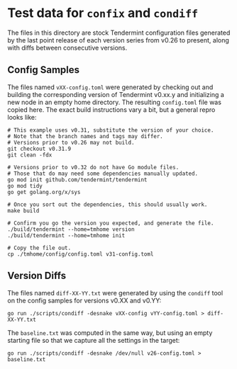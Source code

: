 # Test data for `confix` and `condiff`

The files in this directory are stock Tendermint configuration files generated
by the last point release of each version series from v0.26 to present, along
with diffs between consecutive versions.

## Config Samples

The files named `vXX-config.toml` were generated by checking out and building
the corresponding version of Tendermint v0.xx.y and initializing a new node in
an empty home directory. The resulting `config.toml` file was copied here.
The exact build instructions vary a bit, but a general repro looks like:

```shell
# This example uses v0.31, substitute the version of your choice.
# Note that the branch names and tags may differ.
# Versions prior to v0.26 may not build.
git checkout v0.31.9
git clean -fdx

# Versions prior to v0.32 do not have Go module files.
# Those that do may need some dependencies manually updated.
go mod init github.com/tendermint/tendermint
go mod tidy
go get golang.org/x/sys

# Once you sort out the dependencies, this should usually work.
make build

# Confirm you go the version you expected, and generate the file.
./build/tendermint --home=tmhome version
./build/tendermint --home=tmhome init

# Copy the file out.
cp ./tmhome/config/config.toml v31-config.toml
```

## Version Diffs

The files named `diff-XX-YY.txt` were generated by using the `condiff` tool on
the config samples for versions v0.XX and v0.YY:

```shell
go run ./scripts/condiff -desnake vXX-config vYY-config.toml > diff-XX-YY.txt
```

The `baseline.txt` was computed in the same way, but using an empty starting
file so that we capture all the settings in the target:

```shell
go run ./scripts/condiff -desnake /dev/null v26-config.toml > baseline.txt
```
